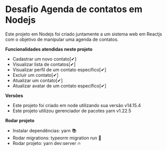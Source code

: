 # Desafio Agenda de contatos em Nodejs

Este projeto em Nodejs foi criado juntamente a um sistema web em Reactjs com o objetivo de manipular uma agenda de contatos.

**Funcionalidades atendidas neste projeto**
- Cadastrar um novo contato[✔]
- Visualizar lista de contatos[✔]
- Visualizar perfil de um contato específico[✔]
- Excluir um contato[✔] 
- Atualizar um contato[✔]
- Atualizar avatar de um contato específico[✔]

**Versões**
- Este projeto foi criado em node utilizando sua versão v14.15.4
- Este projeto utilizou gerenciador de pacotes yarn v1.22.5

**Rodar projeto**
- Instalar dependências: yarn 📚
- Rodar migrations: typeorm migration run 🏃
- Rodar projeto: yarn dev:server 🔥
